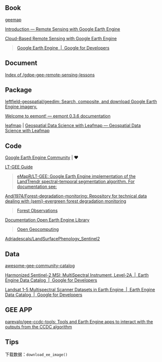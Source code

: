 
## Book

[geemap](https://geemap.org/)

[Introduction — Remote Sensing with Google Earth Engine](https://calekochenour.github.io/remote-sensing-textbook/introduction.html)

[Cloud-Based Remote Sensing with Google Earth Engine](https://www.eefabook.org/)

> [Google Earth Engine  |  Google for Developers](https://developers.google.com/earth-engine)

## Document

[Index of /gdpe-gee-remote-sensing-lessons](https://ecodata.nrel.colostate.edu/gdpe-gee-remote-sensing-lessons/)

## Package

[leftfield-geospatial/geedim: Search, composite, and download Google Earth Engine imagery.](https://github.com/leftfield-geospatial/geedim)

[Welcome to eemont! — eemont 0.3.6 documentation](https://eemont.readthedocs.io/en/latest/)

[leafmap](https://leafmap.org/) | [Geospatial Data Science with Leafmap — Geospatial Data Science with Leafmap](https://book.leafmap.org/)

## Code

[Google Earth Engine Community](https://github.com/gee-community) | ♥

[LT-GEE Guide](https://emapr.github.io/LT-GEE/index.html)

> [eMapR/LT-GEE: Google Earth Engine implementation of the LandTrendr spectral-temporal segmentation algorithm. For documentation see:](https://github.com/eMapR/LT-GEE)

[Andi1974/Forest-degradation-monitoring: Repository for technical data dealing with (semi)-evergreen forest degradation monitoring](https://github.com/Andi1974/Forest-degradation-monitoring)

> [Forest Observations](https://forobs.jrc.ec.europa.eu/methodologies/fcdm)

[Documentation Open Earth Engine Library](https://www.open-geocomputing.org/OpenEarthEngineLibrary/#)

> [Open Geocomputing](https://www.open-geocomputing.org/index.html)

[Adriadescals/LandSurfacePhenology_Sentinel2](https://github.com/adriadescals/LandSurfacePhenology_Sentinel2)

## Data

[awesome-gee-community-catalog](https://gee-community-catalog.org/)

[Harmonized Sentinel-2 MSI: MultiSpectral Instrument, Level-2A  |  Earth Engine Data Catalog  |  Google for Developers](https://developers.google.cn/earth-engine/datasets/catalog/COPERNICUS_S2_SR_HARMONIZED#colab-python)

[Landsat 1-5 Multispectral Scanner Datasets in Earth Engine  |  Earth Engine Data Catalog  |  Google for Developers](https://developers.google.cn/earth-engine/datasets/catalog/landsat-mss/)

## GEE APP

[parevalo/gee-ccdc-tools: Tools and Earth Engine apps to interact with the outputs from the CCDC algorithm](https://github.com/parevalo/gee-ccdc-tools)

## Tips

下载数据：`download_ee_image()`
